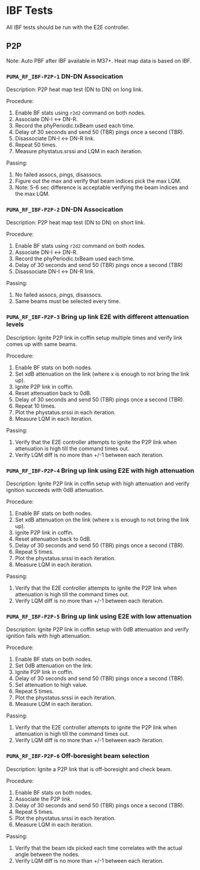 # IBF Tests
All IBF tests should be run with the E2E controller.

## P2P
Note: Auto PBF after IBF available in M37+. Heat map data is based on IBF.

### `PUMA_RF_IBF-P2P-1` DN-DN Assocication
Description: P2P heat map test (DN to DN) on long link.

Procedure:
1. Enable BF stats using `r2d2` command on both nodes.
2. Associate DN-I ↔ DN-R.
3. Record the phyPeriodic.txBeam used each time.
4. Delay of 30 seconds and send 50 (TBR) pings once a second (TBR).
5. Disassociate DN-I ↔ DN-R link.
6. Repeat 50 times.
7. Measure phystatus.srssi and LQM in each iteration.

Passing:
1. No failed assocs, pings, disassocs.
2. Figure out the max and verify that beam indices pick the max LQM.
3. Note: 5-6 sec difference is acceptable verifying the beam indices and the max
   LQM.

### `PUMA_RF_IBF-P2P-2` DN-DN Assocication
Description: P2P heat map test (DN to DN) on short link.

Procedure:
1. Enable BF stats using `r2d2` command on both nodes.
2. Associate DN-I ↔ DN-R.
3. Record the phyPeriodic.txBeam used each time.
4. Delay of 30 seconds and send 50 (TBR) pings once a second (TBR)
5. Disassociate DN-I ↔ DN-R link.

Passing:
1. No failed assocs, pings, disassocs.
2. Same beams must be selected every time.

### `PUMA_RF_IBF-P2P-3` Bring up link E2E with different attenuation levels
Description: Ignite P2P link in coffin setup multiple times and verify link
comes up with same beams.

Procedure:
1. Enable BF stats on both nodes.
2. Set xdB attenuation on the link (where x is enough to not bring the link up).
3. Ignite P2P link in coffin.
4. Reset attenuation back to 0dB.
5. Delay of 30 seconds and send 50 (TBR) pings once a second (TBR).
6. Repeat 10 times.
7. Plot the phystatus.srssi in each iteration.
8. Measure LQM in each iteration.

Passing:
1. Verify that the E2E controller attempts to ignite the P2P link when
   attenuation is high till the command times out.
2. Verify LQM diff is no more than +/-1 between each iteration.

### `PUMA_RF_IBF-P2P-4` Bring up link using E2E with high attenuation
Description: Ignite P2P link in coffin setup with high attenuation and verify
ignition succeeds with 0dB attenuation.

Procedure:
1. Enable BF stats on both nodes.
2. Set xdB attenuation on the link (where x is enough to not bring the link up).
3. Ignite P2P link in coffin.
4. Reset attenuation back to 0dB.
5. Delay of 30 seconds and send 50 (TBR) pings once a second (TBR).
6. Repeat 5 times.
7. Plot the phystatus.srssi in each iteration.
8. Measure LQM in each iteration.

Passing:
1. Verify that the E2E controller attempts to ignite the P2P link when
   attenuation is high till the command times out.
2. Verify LQM diff is no more than +/-1 between each iteration.

### `PUMA_RF_IBF-P2P-5` Bring up link using E2E with low attenuation
Description: Ignite P2P link in coffin setup with 0dB attenuation and verify
ignition fails with high attenuation.

Procedure:
1. Enable BF stats on both nodes.
2. Set 0dB attenuation on the link.
3. Ignite P2P link in coffin.
4. Delay of 30 seconds and send 50 (TBR) pings once a second (TBR).
5. Set attenuation to high value.
6. Repeat 5 times.
7. Plot the phystatus.srssi in each iteration.
8. Measure LQM in each iteration.

Passing:
1. Verify that the E2E controller attempts to ignite the P2P link when
   attenuation is high till the command times out.
2. Verify LQM diff is no more than +/-1 between each iteration.

### `PUMA_RF_IBF-P2P-6` Off-boresight beam selection
Description: Ignite a P2P link that is off-boresight and check beam.

Procedure:
1. Enable BF stats on both nodes.
2. Associate the P2P link.
3. Delay of 30 seconds and send 50 (TBR) pings once a second (TBR).
4. Repeat 5 times.
5. Plot the phystatus.srssi in each iteration.
6. Measure LQM in each iteration.

Passing:
1. Verify that the beam idx picked each time correlates with the actual angle
   between the nodes.
2. Verify LQM diff is no more than +/-1 between each iteration.
